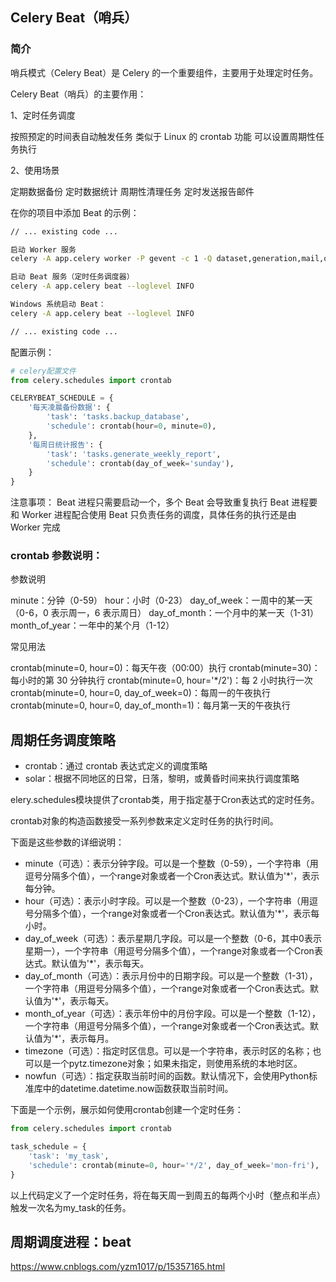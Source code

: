 
## Celery Beat（哨兵）

### 简介

哨兵模式（Celery Beat）是 Celery 的一个重要组件，主要用于处理定时任务。

Celery Beat（哨兵）的主要作用：

1、定时任务调度

按照预定的时间表自动触发任务
类似于 Linux 的 crontab 功能
可以设置周期性任务执行

2、使用场景

定期数据备份
定时数据统计
周期性清理任务
定时发送报告邮件

在你的项目中添加 Beat 的示例：
```bash
// ... existing code ...

启动 Worker 服务
celery -A app.celery worker -P gevent -c 1 -Q dataset,generation,mail,ops_trace --loglevel INFO

启动 Beat 服务（定时任务调度器）
celery -A app.celery beat --loglevel INFO

Windows 系统启动 Beat：
celery -A app.celery beat --loglevel INFO

// ... existing code ...
```

配置示例：
```python
# celery配置文件
from celery.schedules import crontab

CELERYBEAT_SCHEDULE = {
    '每天凌晨备份数据': {
        'task': 'tasks.backup_database',
        'schedule': crontab(hour=0, minute=0),
    },
    '每周日统计报告': {
        'task': 'tasks.generate_weekly_report',
        'schedule': crontab(day_of_week='sunday'),
    }
}
```

注意事项：
Beat 进程只需要启动一个，多个 Beat 会导致重复执行
Beat 进程要和 Worker 进程配合使用
Beat 只负责任务的调度，具体任务的执行还是由 Worker 完成

### crontab 参数说明：

参数说明

minute：分钟（0-59）
hour：小时（0-23）
day_of_week：一周中的某一天（0-6，0 表示周一，6 表示周日）
day_of_month：一个月中的某一天（1-31）
month_of_year：一年中的某个月（1-12）


常见用法

crontab(minute=0, hour=0)：每天午夜（00:00）执行
crontab(minute=30)：每小时的第 30 分钟执行
crontab(minute=0, hour='*/2')：每 2 小时执行一次
crontab(minute=0, hour=0, day_of_week=0)：每周一的午夜执行
crontab(minute=0, hour=0, day_of_month=1)：每月第一天的午夜执行


## 周期任务调度策略

- crontab：通过 crontab 表达式定义的调度策略
- solar：根据不同地区的日常，日落，黎明，或黄昏时间来执行调度策略

elery.schedules模块提供了crontab类，用于指定基于Cron表达式的定时任务。

crontab对象的构造函数接受一系列参数来定义定时任务的执行时间。

下面是这些参数的详细说明：

- minute（可选）：表示分钟字段。可以是一个整数（0-59），一个字符串（用逗号分隔多个值），一个range对象或者一个Cron表达式。默认值为'*'，表示每分钟。
- hour（可选）：表示小时字段。可以是一个整数（0-23），一个字符串（用逗号分隔多个值），一个range对象或者一个Cron表达式。默认值为'*'，表示每小时。
- day_of_week（可选）：表示星期几字段。可以是一个整数（0-6，其中0表示星期一），一个字符串（用逗号分隔多个值），一个range对象或者一个Cron表达式。默认值为'*'，表示每天。
- day_of_month（可选）：表示月份中的日期字段。可以是一个整数（1-31），一个字符串（用逗号分隔多个值），一个range对象或者一个Cron表达式。默认值为'*'，表示每天。
- month_of_year（可选）：表示年份中的月份字段。可以是一个整数（1-12），一个字符串（用逗号分隔多个值），一个range对象或者一个Cron表达式。默认值为'*'，表示每月。
- timezone（可选）：指定时区信息。可以是一个字符串，表示时区的名称；也可以是一个pytz.timezone对象；如果未指定，则使用系统的本地时区。
- nowfun（可选）：指定获取当前时间的函数。默认情况下，会使用Python标准库中的datetime.datetime.now函数获取当前时间。

下面是一个示例，展示如何使用crontab创建一个定时任务：

```python
from celery.schedules import crontab

task_schedule = {
    'task': 'my_task',
    'schedule': crontab(minute=0, hour='*/2', day_of_week='mon-fri'),
}
```
以上代码定义了一个定时任务，将在每天周一到周五的每两个小时（整点和半点）触发一次名为my_task的任务。

## 周期调度进程：beat

https://www.cnblogs.com/yzm1017/p/15357165.html

